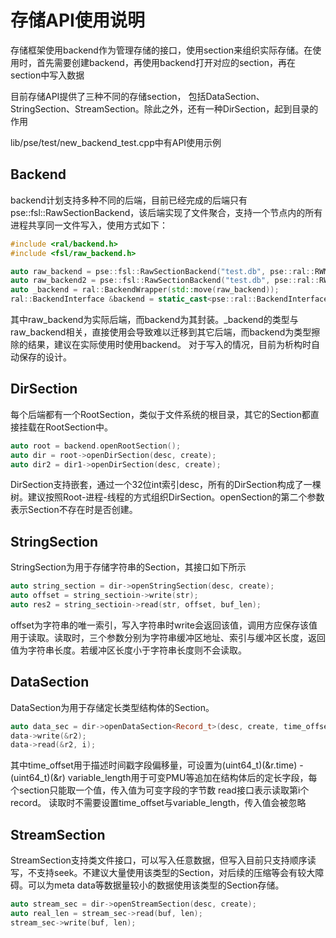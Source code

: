 # 存储API使用说明

存储框架使用backend作为管理存储的接口，使用section来组织实际存储。在使用时，首先需要创建backend，再使用backend打开对应的section，再在section中写入数据

目前存储API提供了三种不同的存储section， 包括DataSection、StringSection、StreamSection。除此之外，还有一种DirSection，起到目录的作用

lib/pse/test/new_backend_test.cpp中有API使用示例

## Backend
backend计划支持多种不同的后端，目前已经完成的后端只有pse::fsl::RawSectionBackend，该后端实现了文件聚合，支持一个节点内的所有进程共享同一文件写入，使用方式如下：

```c++
#include <ral/backend.h>
#include <fsl/raw_backend.h>

auto raw_backend = pse::fsl::RawSectionBackend("test.db", pse::ral::RWMode::WRITE);
auto raw_backend2 = pse::fsl::RawSectionBackend("test.db", pse::ral::RWMode::READ);
auto _backend = ral::BackendWrapper(std::move(raw_backend));
ral::BackendInterface &backend = static_cast<pse::ral::BackendInterface &>(_backend);
```

其中raw_backend为实际后端，而backend为其封装。_backend的类型与raw_backend相关，直接使用会导致难以迁移到其它后端，而backend为类型擦除的结果，建议在实际使用时使用backend。
对于写入的情况，目前为析构时自动保存的设计。

## DirSection
每个后端都有一个RootSection，类似于文件系统的根目录，其它的Section都直接挂载在RootSection中。
```c++
auto root = backend.openRootSection();
auto dir = root->openDirSection(desc, create);
auto dir2 = dir1->openDirSection(desc, create);
```
DirSection支持嵌套，通过一个32位int索引desc，所有的DirSection构成了一棵树。建议按照Root-进程-线程的方式组织DirSection。openSection的第二个参数表示Section不存在时是否创建。

## StringSection
StringSection为用于存储字符串的Section，其接口如下所示
```c++
auto string_section = dir->openStringSection(desc, create);
auto offset = string_sectioin->write(str);
auto res2 = string_sectioin->read(str, offset, buf_len);
```
offset为字符串的唯一索引，写入字符串时write会返回该值，调用方应保存该值用于读取。读取时，三个参数分别为字符串缓冲区地址、索引与缓冲区长度，返回值为字符串长度。若缓冲区长度小于字符串长度则不会读取。

## DataSection
DataSection为用于存储定长类型结构体的Section。
```c++
auto data_sec = dir->openDataSection<Record_t>(desc, create, time_offset, variable_length);
data->write(&r2);
data->read(&r2, i);
```
其中time_offset用于描述时间戳字段偏移量，可设置为(uint64_t)(&r.time) - (uint64_t)(&r)
variable_length用于可变PMU等追加在结构体后的定长字段，每个section只能取一个值，传入值为可变字段的字节数
read接口表示读取第i个record。
读取时不需要设置time_offset与variable_length，传入值会被忽略

## StreamSection
StreamSection支持类文件接口，可以写入任意数据，但写入目前只支持顺序读写，不支持seek。不建议大量使用该类型的Section，对后续的压缩等会有较大障碍。可以为meta data等数据量较小的数据使用该类型的Section存储。
```c++
auto stream_sec = dir->openStreamSection(desc, create);
auto real_len = stream_sec->read(buf, len);
stream_sec->write(buf, len);
```
